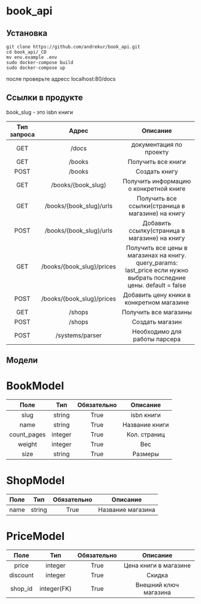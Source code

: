 # book_api
## Установка
```
git clone https://github.com/andrekur/book_api.git
cd book_api/_CD
mv env.example .env
sudo docker-compose build
sudo docker-compose up
```
после проверьте адресс localhost:80/docs
## Ссылки в продукте

book_slug - это isbn книги

| Тип запроса |           Адрес           |                                                         Описание                                                         |
|:-----------:|:-------------------------:|:------------------------------------------------------------------------------------------------------------------------:|
|     GET     |           /docs           |                                                 документация по проекту                                                  |
|     GET     |          /books           |                                                    Получить все книги                                                    |
|    POST     |          /books           |                                                      Создать книгу                                                       |
|     GET     |    /books/{book_slug}     |                                          Получить информацию о конкретной книге                                          |
|     GET     |  /books/{book_slug}/urls  |                                    Получить все ссылки(страница в магазине) на книгу                                     |
|    POST     |  /books/{book_slug}/urls  |                                      Добавить ссылку(страница в магазине) на книгу                                       |
|     GET     | /books/{book_slug}/prices | Получить все цены в магазинах на книгу.<br/>query_params:  last_price если нужно выбрать последние цены. default = false |
|    POST     | /books/{book_slug}/prices |                                        Добавить цену кники в конкретном магазине                                         |
|     GET     |          /shops           |                                                  Получить все магазины                                                   |
|    POST     |          /shops           |                                                     Создать магазин                                                      ||
|    POST     |      /systems/parser      |                                              Необходимо для работы парсера                                               |


## Модели

# BookModel

|    Поле     |   Тип   | Обязательно |    Описание    |
|:-----------:|:-------:|:-----------:|:--------------:|
|    slug     | string  |    True     |   isbn книги   |
|    name     | string  |    True     | Название книги |
| count_pages | integer |    True     |  Кол. страниц  |
|   weight    | integer |    True     |      Вес       |
|    size     | string  |    True     |    Размеры     |

# ShopModel

|    Поле     |   Тип   | Обязательно |     Описание      |
|:-----------:|:-------:|:-----------:|:-----------------:|
|    name     | string  |    True     | Название магазина |

# PriceModel

|   Поле   |     Тип     | Обязательно |       Описание        |
|:--------:|:-----------:|:-----------:|:---------------------:|
|  price   |   integer   |    True     | Цена книги в магазине |
| discount |   integer   |    True     |        Скидка         |
| shop_id  | integer(FK) |    True     | Внешний ключ магазина |